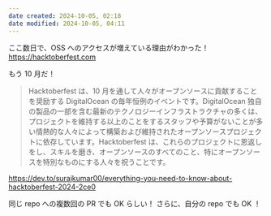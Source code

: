 ```yaml
---
date created: 2024-10-05, 02:18
date modified: 2024-10-05, 04:11
---
```


ここ数日で、OSS へのアクセスが増えている理由がわかった！
https://hacktoberfest.com

もう 10 月だ！

> Hacktoberfest は、10 月を通して人々がオープンソースに貢献することを奨励する DigitalOcean の毎年恒例のイベントです。DigitalOcean 独自の製品の一部を含む最新のテクノロジーインフラストラクチャの多くは、プロジェクトを維持する以上のことをするスタッフや予算がないことが多い情熱的な人々によって構築および維持されたオープンソースプロジェクトに依存しています。Hacktoberfest は、これらのプロジェクトに恩返しをし、スキルを磨き、オープンソースのすべてのこと、特にオープンソースを特別なものにする人々を祝うことです。

https://dev.to/surajkumar00/everything-you-need-to-know-about-hacktoberfest-2024-2ce0

同じ repo への複数回の PR でも OK らしい！
さらに、自分の repo でも OK ！

